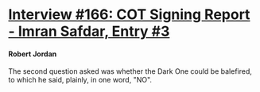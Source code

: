 # [Interview #166: COT Signing Report - Imran Safdar, Entry #3](https://www.theoryland.com/intvmain.php?i=166#3)

#### Robert Jordan

The second question asked was whether the Dark One could be balefired, to which he said, plainly, in one word, "NO".

